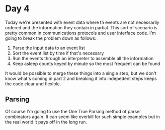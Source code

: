 # Day 4
Today we're presented with event data where th events are not necessarily
ordered and the information they contain in partial. This sort of scenario
is pretty common in communications protocols and user interface code. I'm
going to break the problem down as follows:

1. Parse the input data to an event list
2. Sort the event list by time if that's necessary
3. Run the events through an interpreter to assemble all the information
4. Keep asleep counts keyed by minute so the most frequent can be found

It would be possible to merge these things into a single step, but we don't
know what's coming in part 2 and breaking it into indepedent steps keeps
the code clear and flexible.

## Parsing
Of course I'm going to use the One True Parsing method of parser combinators
again. It can seem like overkill for such simple examples but in the real
world it pays off in the long run.